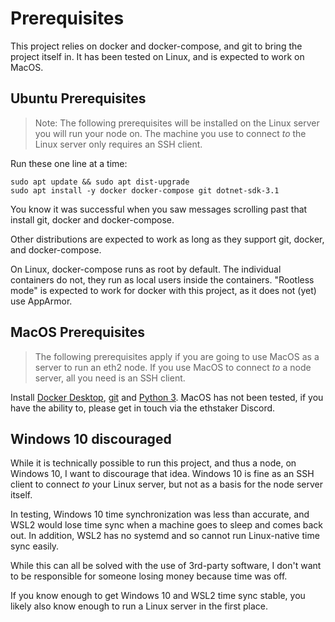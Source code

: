 # Prerequisites


This project relies on docker and docker-compose, and git to bring the
project itself in. It has been tested on Linux, and is
expected to work on MacOS.

## Ubuntu Prerequisites

> Note: The following prerequisites will be installed on the Linux server you
> will run your node on. The machine you use to connect *to* the Linux server
> only requires an SSH client.

Run these one line at a time:
```
sudo apt update && sudo apt dist-upgrade
sudo apt install -y docker docker-compose git dotnet-sdk-3.1
```

You know it was successful when you saw messages scrolling past that install git,
docker and docker-compose.

Other distributions are expected to work as long as they support
git, docker, and docker-compose.

On Linux, docker-compose runs as root by default. The individual containers do not,
they run as local users inside the containers. "Rootless mode" is expected to
work for docker with this project, as it does not (yet) use AppArmor.

## MacOS Prerequisites

> The following prerequisites apply if you are going to use MacOS as a server
> to run an eth2 node. If you use MacOS to connect *to* a node server, all
> you need is an SSH client.

Install [Docker Desktop](https://www.docker.com/products/docker-desktop), [git](https://git-scm.com/download/mac) and [Python 3](https://www.python.org/downloads/mac-osx/).
MacOS has not been tested, if you have the ability to, please get in touch via the ethstaker Discord.

## Windows 10 discouraged

While it is technically possible to run this project, and thus a node, on Windows 10,
I want to discourage that idea. Windows 10 is fine as an SSH client to connect *to*
your Linux server, but not as a basis for the node server itself.

In testing, Windows 10 time synchronization was less than accurate, and WSL2 would lose
time sync when a machine goes to sleep and comes back out. In addition, WSL2 has no systemd
and so cannot run Linux-native time sync easily.

While this can all be solved with the use of 3rd-party software, I don't want to be
responsible for someone losing money because time was off.

If you know enough to get Windows 10 and WSL2 time sync stable, you likely also know enough
to run a Linux server in the first place.
